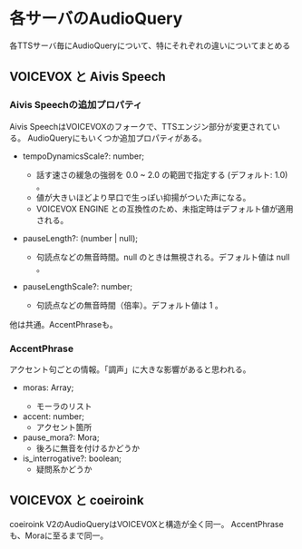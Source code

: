 # 各サーバのAudioQuery

各TTSサーバ毎にAudioQueryについて、特にそれぞれの違いについてまとめる

## VOICEVOX と Aivis Speech

### Aivis Speechの追加プロパティ

Aivis SpeechはVOICEVOXのフォークで、TTSエンジン部分が変更されている。
AudioQueryにもいくつか追加プロパティがある。

- tempoDynamicsScale?: number;

  - 話す速さの緩急の強弱を 0.0 ~ 2.0 の範囲で指定する (デフォルト: 1.0) 。
  - 値が大きいほどより早口で生っぽい抑揚がついた声になる。
  - VOICEVOX ENGINE との互換性のため、未指定時はデフォルト値が適用される。

- pauseLength?: (number | null);

  - 句読点などの無音時間。null のときは無視される。デフォルト値は null 。

- pauseLengthScale?: number;
  - 句読点などの無音時間（倍率）。デフォルト値は 1 。

他は共通。AccentPhraseも。

### AccentPhrase

アクセント句ごとの情報。「調声」に大きな影響があると思われる。

- moras: Array<Mora>;
  - モーラのリスト
- accent: number;
  - アクセント箇所
- pause_mora?: Mora;
  - 後ろに無音を付けるかどうか
- is_interrogative?: boolean;
  - 疑問系かどうか

## VOICEVOX と coeiroink

coeiroink V2のAudioQueryはVOICEVOXと構造が全く同一。
AccentPhraseも、Moraに至るまで同一。
